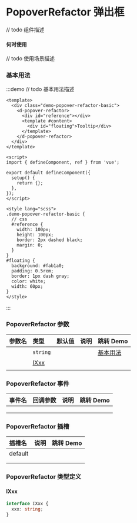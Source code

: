 # PopoverRefactor 弹出框

// todo 组件描述

#### 何时使用

// todo 使用场景描述

### 基本用法

:::demo // todo 基本用法描述

```vue
<template>
  <div class="demo-popover-refactor-basic">
    <d-popover-refactor>
      <div id="reference"></div>
      <template #content>
        <div id="floating">Tooltip</div>
      </template>
    </d-popover-refactor>
  </div>
</template>

<script>
import { defineComponent, ref } from 'vue';

export default defineComponent({
  setup() {
    return {};
  },
});
</script>

<style lang="scss">
.demo-popover-refactor-basic {
  // css
  #reference {
    width: 100px;
    height: 100px;
    border: 2px dashed black;
    margin: 0;
  }
}
#floating {
  background: #fab1a0;
  padding: 0.5rem;
  border: 1px dash gray;
  color: white;
  width: 60px;
}
</style>
```

:::

### PopoverRefactor 参数

| 参数名 | 类型          | 默认值 | 说明 | 跳转 Demo             |
| :----- | :------------ | :----- | :--- | :-------------------- |
|        | `string`      |        |      | [基本用法](#基本用法) |
|        | [IXxx](#ixxx) |        |      |                       |
|        |               |        |      |                       |

### PopoverRefactor 事件

| 事件名 | 回调参数 | 说明 | 跳转 Demo |
| :----- | :------- | :--- | :-------- |
|        |          |      |           |
|        |          |      |           |
|        |          |      |           |

### PopoverRefactor 插槽

| 插槽名  | 说明 | 跳转 Demo |
| :------ | :--- | :-------- |
| default |      |           |
|         |      |           |
|         |      |           |

### PopoverRefactor 类型定义

#### IXxx

```ts
interface IXxx {
  xxx: string;
}
```
